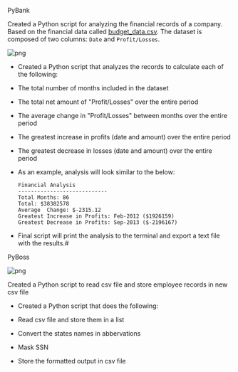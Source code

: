 PyBank

Created a Python script for analyzing the financial records of a company. Based on the financial data called [budget_data.csv](PyBank/raw_data/budget_data2.csv). The dataset is composed of two columns: `Date` and `Profit/Losses`. 

![png](https://github.com/alphacart/Python-Random/blob/master/PyBank/raw_data/revenue-per-lead.jpg)

*  Created a Python script that analyzes the records to calculate each of the following:

  * The total number of months included in the dataset
  * The total net amount of "Profit/Losses" over the entire period
  * The average change in "Profit/Losses" between months over the entire period
  * The greatest increase in profits (date and amount) over the entire period
  * The greatest decrease in losses (date and amount) over the entire period
* As an example, analysis will look similar to the below:

  ```text
  Financial Analysis
  ----------------------------
  Total Months: 86
  Total: $38382578
  Average  Change: $-2315.12
  Greatest Increase in Profits: Feb-2012 ($1926159)
  Greatest Decrease in Profits: Sep-2013 ($-2196167)
  ```

* Final script will print the analysis to the terminal and export a text file with the results.# 

PyBoss

![png](https://github.com/alphacart/Python-Random/blob/master/PyBoss/raw_data/boss.jpg)

Created a Python script to read csv file and store employee records in new csv file

*  Created a Python script that does the following:

  * Read csv file and store them in a list
  * Convert the states names in abbervations
  * Mask SSN
  * Store the formatted output in csv file


